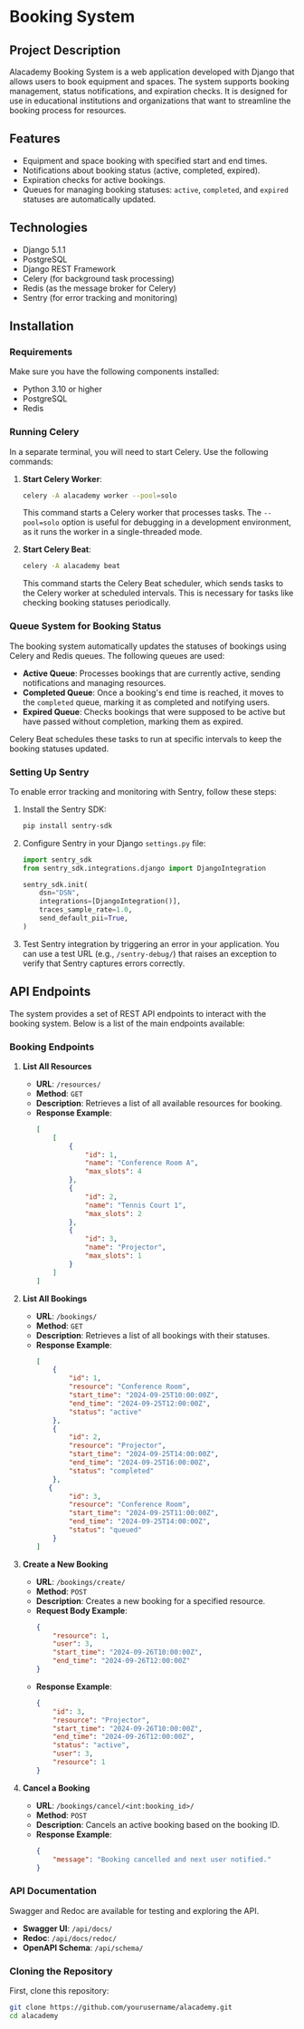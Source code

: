 # Booking System

## Project Description

Alacademy Booking System is a web application developed with Django that allows users to book equipment and spaces. The system supports booking management, status notifications, and expiration checks. It is designed for use in educational institutions and organizations that want to streamline the booking process for resources.

## Features

- Equipment and space booking with specified start and end times.
- Notifications about booking status (active, completed, expired).
- Expiration checks for active bookings.
- Queues for managing booking statuses: `active`, `completed`, and `expired` statuses are automatically updated.

## Technologies

- Django 5.1.1
- PostgreSQL
- Django REST Framework
- Celery (for background task processing)
- Redis (as the message broker for Celery)
- Sentry (for error tracking and monitoring)

## Installation

### Requirements

Make sure you have the following components installed:

- Python 3.10 or higher
- PostgreSQL
- Redis

### Running Celery

In a separate terminal, you will need to start Celery. Use the following commands:

1. **Start Celery Worker**:

    ```bash
    celery -A alacademy worker --pool=solo
    ```

    This command starts a Celery worker that processes tasks. The `--pool=solo` option is useful for debugging in a development environment, as it runs the worker in a single-threaded mode.

2. **Start Celery Beat**:

    ```bash
    celery -A alacademy beat
    ```

    This command starts the Celery Beat scheduler, which sends tasks to the Celery worker at scheduled intervals. This is necessary for tasks like checking booking statuses periodically.

### Queue System for Booking Status

The booking system automatically updates the statuses of bookings using Celery and Redis queues. The following queues are used:

- **Active Queue**: Processes bookings that are currently active, sending notifications and managing resources.
- **Completed Queue**: Once a booking's end time is reached, it moves to the `completed` queue, marking it as completed and notifying users.
- **Expired Queue**: Checks bookings that were supposed to be active but have passed without completion, marking them as expired.

Celery Beat schedules these tasks to run at specific intervals to keep the booking statuses updated.

### Setting Up Sentry

To enable error tracking and monitoring with Sentry, follow these steps:

1. Install the Sentry SDK:

    ```bash
    pip install sentry-sdk
    ```

2. Configure Sentry in your Django `settings.py` file:

    ```python
    import sentry_sdk
    from sentry_sdk.integrations.django import DjangoIntegration

    sentry_sdk.init(
        dsn="DSN",
        integrations=[DjangoIntegration()],
        traces_sample_rate=1.0,
        send_default_pii=True,
    )
    ```

3. Test Sentry integration by triggering an error in your application. You can use a test URL (e.g., `/sentry-debug/`) that raises an exception to verify that Sentry captures errors correctly.

## API Endpoints

The system provides a set of REST API endpoints to interact with the booking system. Below is a list of the main endpoints available:

### Booking Endpoints

1. **List All Resources**

    - **URL**: `/resources/`
    - **Method**: `GET`
    - **Description**: Retrieves a list of all available resources for booking.
    - **Response Example**:
        ```json
        [
            [
                {
                    "id": 1,
                    "name": "Conference Room A",
                    "max_slots": 4
                },
                {
                    "id": 2,
                    "name": "Tennis Court 1",
                    "max_slots": 2
                },
                {
                    "id": 3,
                    "name": "Projector",
                    "max_slots": 1
                }
            ]
        ]
        ```

2. **List All Bookings**

    - **URL**: `/bookings/`
    - **Method**: `GET`
    - **Description**: Retrieves a list of all bookings with their statuses.
    - **Response Example**:
        ```json
        [
            {
                "id": 1,
                "resource": "Conference Room",
                "start_time": "2024-09-25T10:00:00Z",
                "end_time": "2024-09-25T12:00:00Z",
                "status": "active"
            },
            {
                "id": 2,
                "resource": "Projector",
                "start_time": "2024-09-25T14:00:00Z",
                "end_time": "2024-09-25T16:00:00Z",
                "status": "completed"
            },
           {
                "id": 3,
                "resource": "Conference Room",
                "start_time": "2024-09-25T11:00:00Z",
                "end_time": "2024-09-25T14:00:00Z",
                "status": "queued"
            }
        ]
        ```

3. **Create a New Booking**

    - **URL**: `/bookings/create/`
    - **Method**: `POST`
    - **Description**: Creates a new booking for a specified resource.
    - **Request Body Example**:
        ```json
        {
            "resource": 1,
            "user": 3,
            "start_time": "2024-09-26T10:00:00Z",
            "end_time": "2024-09-26T12:00:00Z"
        }
        ```
    - **Response Example**:
        ```json
        {
            "id": 3,
            "resource": "Projector",
            "start_time": "2024-09-26T10:00:00Z",
            "end_time": "2024-09-26T12:00:00Z",
            "status": "active",
            "user": 3,
            "resource": 1
        }
        ```

4. **Cancel a Booking**

    - **URL**: `/bookings/cancel/<int:booking_id>/`
    - **Method**: `POST`
    - **Description**: Cancels an active booking based on the booking ID.
    - **Response Example**:
        ```json
        {
            "message": "Booking cancelled and next user notified."
        }
        ```

### API Documentation

Swagger and Redoc are available for testing and exploring the API.

- **Swagger UI**: `/api/docs/`
- **Redoc**: `/api/docs/redoc/`
- **OpenAPI Schema**: `/api/schema/`


### Cloning the Repository

First, clone this repository:

```bash
git clone https://github.com/yourusername/alacademy.git
cd alacademy
